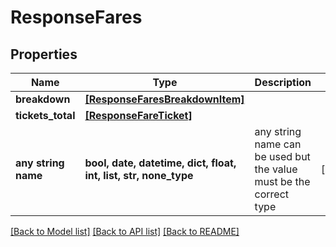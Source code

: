 # ResponseFares


## Properties
Name | Type | Description | Notes
------------ | ------------- | ------------- | -------------
**breakdown** | [**[ResponseFaresBreakdownItem]**](ResponseFaresBreakdownItem.md) |  | 
**tickets_total** | [**[ResponseFareTicket]**](ResponseFareTicket.md) |  | 
**any string name** | **bool, date, datetime, dict, float, int, list, str, none_type** | any string name can be used but the value must be the correct type | [optional]

[[Back to Model list]](../README.md#documentation-for-models) [[Back to API list]](../README.md#documentation-for-api-endpoints) [[Back to README]](../README.md)


